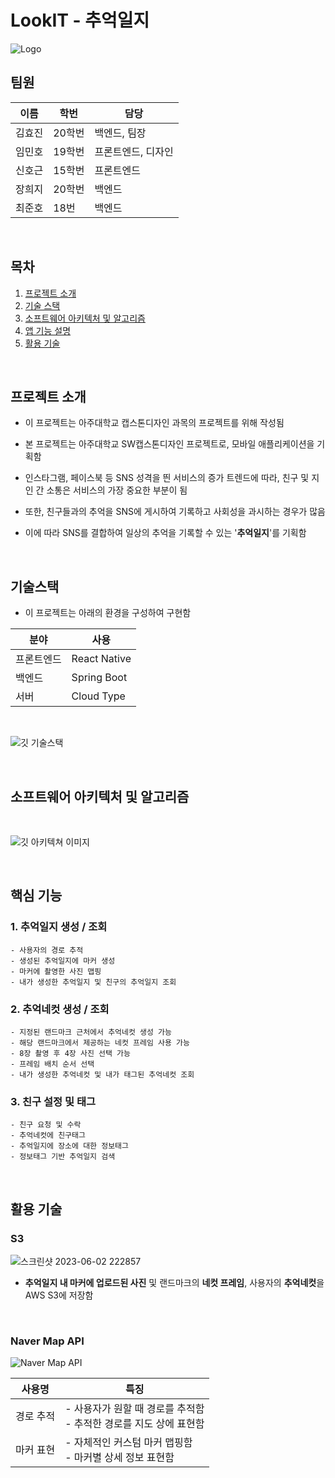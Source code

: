 # LookIT - 추억일지

![Logo](https://github.com/Look-IT/LookIT/assets/48748249/2b67275c-4898-4e40-b4ed-a5e28e02a67c)

## **팀원**
| 이름 | 학번 | 담당 |
| ------ | ------ | ------ |
|   김효진     |    20학번  |    백엔드, 팀장        |
|   임민호    |    19학번  |    프론트엔드, 디자인       |
|   신호근     |    15학번  |    프론트엔드        |
|   장희지|    20학번  |    백엔드        |
|   최준호    |    18번  |    백엔드      |

<br>

## **목차**

1. [프로젝트 소개](#프로젝트-소개)
2. [기술 스택](#기술-스택)
3. [소프트웨어 아키텍처 및 알고리즘](#소프트웨어-아키텍처-및-알고리즘)
4. [앱 기능 설명](#앱-기능-설명)
5. [활용 기술](#활용-기술)

<br>

## **프로젝트 소개**

* 이 프로젝트는 아주대학교 캡스톤디자인 과목의 프로젝트를 위해 작성됨

* 본 프로젝트는 아주대학교 SW캡스톤디자인 프로젝트로, 모바일 애플리케이션을 기획함

* 인스타그램, 페이스북 등 SNS 성격을 띈 서비스의 증가 트렌드에 따라, 친구 및 지인 간 소통은 서비스의 가장 중요한 부분이 됨

* 또한, 친구들과의 추억을 SNS에 게시하여 기록하고 사회성을 과시하는 경우가 많음

* 이에 따라 SNS를 결합하여 일상의 추억을 기록할 수 있는 '**추억일지**'를 기획함


<br>

## **기술스택**

* 이 프로젝트는 아래의 환경을 구성하여 구현함

| 분야  | 사용 |
| ------ | ----- |
|   프론트엔드  | React Native |  
|   백엔드    |    Spring Boot  |    
| 서버 |  Cloud Type |

<br>

![깃 기술스택](https://github.com/Look-IT/LookIT/assets/71146988/9f87ed7f-5d0b-4c46-b656-aea515a72a20)

<br>

## **소프트웨어 아키텍처 및 알고리즘**
<br>

![깃 아키텍쳐 이미지](https://github.com/Look-IT/LookIT/assets/71146988/3c74e8c0-5c48-4a0f-aaef-804b3a694ee5)

<br>

## **핵심 기능**

### 1. 추억일지 생성 / 조회
	- 사용자의 경로 추적
	- 생성된 추억일지에 마커 생성
	- 마커에 촬영한 사진 맵핑
	- 내가 생성한 추억일지 및 친구의 추억일지 조회

### 2. 추억네컷 생성 / 조회
	- 지정된 랜드마크 근처에서 추억네컷 생성 가능
	- 해당 랜드마크에서 제공하는 네컷 프레임 사용 가능
	- 8장 촬영 후 4장 사진 선택 가능
	- 프레임 배치 순서 선택
	- 내가 생성한 추억네컷 및 내가 태그된 추억네컷 조회

### 3. 친구 설정 및 태그
	- 친구 요청 및 수락
	- 추억네컷에 친구태그
	- 추억일지에 장소에 대한 정보태그
	- 정보태그 기반 추억일지 검색

<br>

## **활용 기술**


### S3
![스크린샷 2023-06-02 222857](https://github.com/Look-IT/LookIT/assets/76723045/4e155b2c-0869-49f6-b687-6e7ff5bb11db)

- **추억일지 내 마커에 업로드된 사진** 및 랜드마크의 **네컷 프레임**, 사용자의 **추억네컷**을 AWS S3에 저장함


<br>

### Naver Map API

![Naver Map API](https://github.com/Look-IT/LookIT/assets/48748249/09c16873-e213-48a9-8fb0-745eb8aa0d92)

| 사용명 | 특징 |
|--|--|
| 경로 추적 | - 사용자가 원할 때 경로를 추적함 <br> - 추적한 경로를 지도 상에 표현함  |
| 마커 표현 | - 자체적인 커스텀 마커 맵핑함 <br> - 마커별 상세 정보 표현함 |